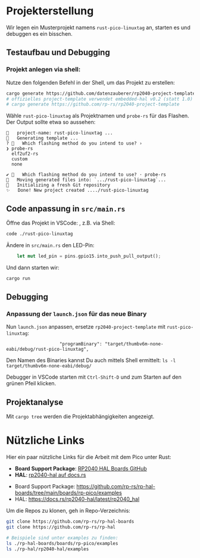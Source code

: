# Projekterstellung

Wir legen ein Musterprojekt namens `rust-pico-linuxtag` an, starten es und debuggen es ein bisschen.

## Testaufbau und Debugging

### Projekt anlegen via shell:

Nutze den folgenden Befehl in der Shell, um das Projekt zu erstellen:

```sh
cargo generate https://github.com/datenzauberer/rp2040-project-template
# offizielles project-template verwendet embedded-hal v0.2 (statt 1.0)
# cargo generate https://github.com/rp-rs/rp2040-project-template
```

Wähle `rust-pico-linuxtag` als Projektnamen und `probe-rs` für das Flashen. Der Output sollte etwa so aussehen:

```
🔧   project-name: rust-pico-linuxtag ...
🔧   Generating template ...
? 🤷   Which flashing method do you intend to use? ›
❯ probe-rs
  elf2uf2-rs
  custom
  none

✔ 🤷   Which flashing method do you intend to use? · probe-rs
🔧   Moving generated files into: `.../rust-pico-linuxtag`...
🔧   Initializing a fresh Git repository
✨   Done! New project created ..../rust-pico-linuxtag
```

## Code anpassung in `src/main.rs`

Öffne das Projekt in VSCode:
, z.B. via Shell:

```sh
code ./rust-pico-linuxtag
```

Ändere in `src/main.rs` den LED-Pin:

```rust
    let mut led_pin = pins.gpio15.into_push_pull_output();
```

Und dann starten wir:

```bash
cargo run
```

## Debugging

### Anpassung der `launch.json` für das neue Binary

Nun `launch.json` anpassen, ersetze `rp2040-project-template` mit `rust-pico-linuxtag`:

```
                    "programBinary": "target/thumbv6m-none-eabi/debug/rust-pico-linuxtag",
```

Den Namen des Binaries kannst Du  auch mittels Shell ermittelt: `ls -l target/thumbv6m-none-eabi/debug/`

Debugger in VSCode starten mit `Ctrl-Shift-D` und zum Starten auf den grünen Pfeil klicken. 

## Projektanalyse

Mit `cargo tree` werden die Projektabhängigkeiten angezeigt.

# Nützliche Links

Hier ein paar nützliche Links für die Arbeit mit dem Pico unter Rust:

- **Board Support Package**: [RP2040 HAL Boards GitHub](https://github.com/rp-rs/rp-hal-boards/tree/main/boards/rp-pico/examples)
- **HAL**: [rp2040-hal auf docs.rs](https://docs.rs/rp2040-hal/latest/rp2040_hal/)

 * Board Support Package: https://github.com/rp-rs/rp-hal-boards/tree/main/boards/rp-pico/examples
 * HAL: https://docs.rs/rp2040-hal/latest/rp2040_hal

Um die Repos zu klonen, geh in Repo-Verzeichnis:

```sh
git clone https://github.com/rp-rs/rp-hal-boards
git clone https://github.com/rp-rs/rp-hal

# Beispiele sind unter examples zu finden:
ls ./rp-hal-boards/boards/rp-pico/examples
ls ./rp-hal/rp2040-hal/examples
```
